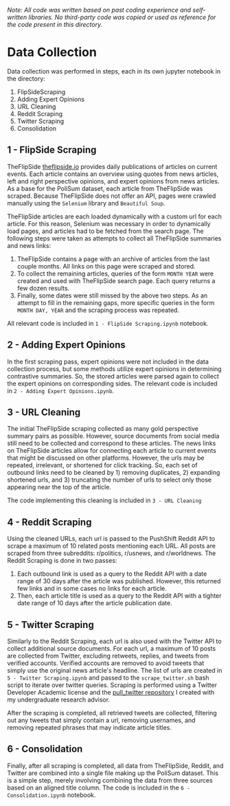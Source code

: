 _Note: All code was written based on past coding experience and self-written libraries. No third-party code was copied or used as reference for the code present in this directory._
# Data Collection

Data collection was performed in  steps, each in its own jupyter notebook in the directory:
1) FlipSideScraping
2) Adding Expert Opinions
3) URL Cleaning
4) Reddit Scraping
5) Twitter Scraping
6) Consolidation

## 1 - FlipSide Scraping
TheFlipSide [theflipside.io](https://www.theflipside.io/) provides daily publications of articles on current events. 
Each article contains an overview using quotes from news articles, left and right perspective opinions, and expert opinions from news articles.
As a base for the PoliSum dataset, each article from TheFlipSide was scraped. Because TheFlipSide does not offer an API, pages were crawled manually using the `Selenium` library and `Beautiful Soup`.

TheFlipSide articles are each loaded dynamically with a custom url for each article. For this reason, Selenium was necessary in order to dynamically load pages, and articles had to be fetched from the search page.
The following steps were taken as attempts to collect all TheFlipSide summaries and news links:
1) TheFlipSide contains a page with an archive of articles from the last couple months. All links on this page were scraped and stored.
2) To collect the remaining articles, queries of the form `MONTH YEAR` were created and used with TheFlipSide search page. Each query returns a few dozen results.
3) Finally, some dates were still missed by the above two steps. As an attempt to fill in the remaining gaps, more specific queries in the form `MONTH DAY, YEAR` and the scraping process was repeated.

All relevant code is included in `1 - FlipSide Scraping.ipynb` notebook.

## 2 - Adding Expert Opinions
In the first scraping pass, expert opinions were not included in the data collection process, but some methods utilize expert opinions in determining contrastive summaries.
So, the stored articles were parsed again to collect the expert opinions on corresponding sides. The relevant code is included in `2 - Adding Expert Opinions.ipynb`.

## 3 - URL Cleaning
The initial TheFlipSide scraping collected as many gold perspective summary pairs as possible. However, source documents from social media still need to be collected and correspond to these articles.
The news links on TheFlipSide articles allow for connecting each article to current events that might be discussed on other platforms. However, the urls may be repeated, irrelevant, or shortened for click tracking.
So, each set of outbound links need to be cleaned by 1) removing duplicates, 2) expanding shortened urls, and 3) truncating the number of urls to select only those appearing near the top of the article.

The code implementing this cleaning is included in `3 - URL Cleaning`

## 4 - Reddit Scraping
Using the cleaned URLs, each url is passed to the PushShift Reddit API to scrape a maximum of 10 related posts mentioning each URL. All posts are scraped from three subreddits: r/politics, r/usnews, and r/worldnews.
The Reddit Scraping is done in two passes:

1) Each outbound link is used as a query to the Reddit API with a date range of 30 days after the article was published. However, this returned few links and in some cases no links for each article.
2) Then, each article title is used as a query to the Reddit API with a tighter date range of 10 days after the article publication date.

## 5 - Twitter Scraping
Similarly to the Reddit Scraping, each url is also used with the Twitter API to collect additional source documents. For each url, a maximum of 10 posts are collected from Twitter, excluding retweets, replies, and tweets from verified accounts.
Verified accounts are removed to avoid tweets that simply use the original news article's headline. The list of urls are created in `5 - Twitter Scraping.ipynb` and passed to the `scrape_twitter.sh` bash script to iterate over twitter queries.
Scraping is performed using a Twitter Developer Academic license and the [pull_twitter repository](https://github.com/dhudsmith/pull_twitter) I created with my undergraduate research advisor.

After the scraping is completed, all retrieved tweets are collected, filtering out any tweets that simply contain a url, removing usernames, and removing repeated phrases that may indicate article titles.

## 6 - Consolidation
Finally, after all scraping is completed, all data from TheFlipSide, Reddit, and Twitter are combined into a single file making up the PoliSum dataset.
This is a simple step, merely involving combining the data from three sources based on an aligned title column. The code is included in the `6 - Consolidation.ipynb` notebook.
